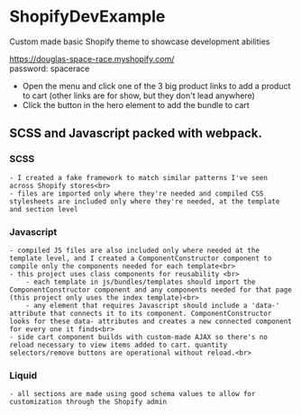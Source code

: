 # ShopifyDevExample
Custom made basic Shopify theme to showcase development abilities

https://douglas-space-race.myshopify.com/<br>
password: spacerace

- Open the menu and click one of the 3 big product links to add a product to cart (other links are for show, but they don't lead anywhere)
- Click the button in the hero element to add the bundle to cart

## SCSS and Javascript packed with webpack.

### SCSS<br>
    - I created a fake framework to match similar patterns I've seen across Shopify stores<br>
    - files are imported only where they're needed and compiled CSS stylesheets are included only where they're needed, at the template and section level

### Javascript<br>
    - compiled JS files are also included only where needed at the template level, and I created a ComponentConstructor component to compile only the components needed for each template<br>
    - this project uses class components for reusability <br>
        - each template in js/bundles/templates should import the ComponentConstructor component and any components needed for that page (this project only uses the index template)<br>
        - any element that requires Javascript should include a 'data-' attribute that connects it to its component. ComponentConstructor looks for these data- attributes and creates a new connected component for every one it finds<br>
    - side cart component builds with custom-made AJAX so there's no reload necessary to view items added to cart. quantity selectors/remove buttons are operational without reload.<br>

### Liquid<br>
    - all sections are made using good schema values to allow for customization through the Shopify admin